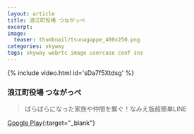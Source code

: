 ```yaml
---
layout: article
title: 浪江町役場 つながっぺ
excerpt: 
image:
  teaser: thumbnail/tsunagappe_400x250.png
categories: skyway
tags: skyway webrtc image usercase conf sns
---
```



{% include video.html id='sDa7f5Xtdsg' %}

### 浪江町役場 つながっぺ

> ばらばらになった家族や仲間を繋ぐ！なみえ版超簡単LINE

[Google Play](https://play.google.com/store/apps/details?id=jp.fukushima.namie.town.tsunagappe&hl=ja){:target="_blank"}
